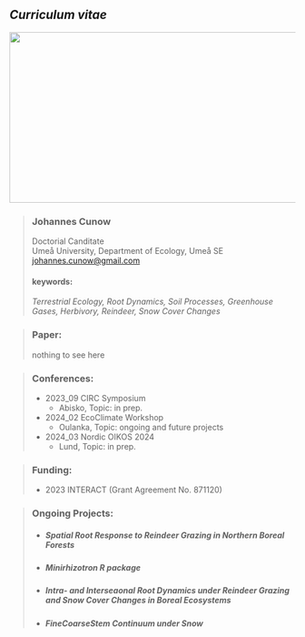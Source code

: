## _Curriculum vitae_
<img src= 'https://github.com/jcunow/jcunow/assets/164625771/27cd0e90-6220-465c-95fa-0dcda018b2c6/20231019_092135.jpg' width='30000' height='300'>

>### **Johannes Cunow**
>Doctorial Canditate  
>Umeå University, Department of Ecology, Umeå SE  
>johannes.cunow@gmail.com  
>
>
>#### **keywords:**  
>*Terrestrial Ecology, Root Dynamics, Soil Processes, Greenhouse Gases, Herbivory, Reindeer, Snow Cover Changes*

>### **Paper:**
>  nothing to see here

>###  **Conferences:**
>  * 2023_09 CIRC Symposium
>     * Abisko, Topic: in prep. 
>  * 2024_02 EcoClimate Workshop
>     * Oulanka, Topic: ongoing and future projects  
>  * 2024_03 Nordic OIKOS 2024
>     * Lund, Topic: in prep.

>### **Funding:**
>  * 2023 INTERACT (Grant Agreement No. 871120) 

>### **Ongoing Projects:**
>  * ##### Spatial Root Response to Reindeer Grazing in Northern Boreal Forests
>    
>  * ##### Minirhizotron R package
>    
>  * ##### Intra- and Interseaonal Root Dynamics under Reindeer Grazing and Snow Cover Changes in Boreal Ecosystems
>
>  * ##### FineCoarseStem Continuum under Snow 
>
